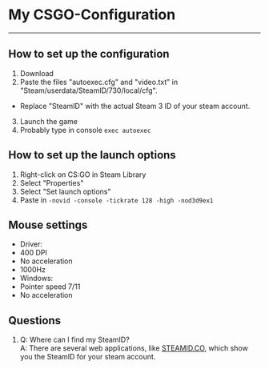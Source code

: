 # My CSGO-Configuration #
- - - -
## How to set up the configuration ##
1. Download
2. Paste the files "autoexec.cfg" and "video.txt" in "Steam/userdata/SteamID/730/local/cfg".
 * Replace "SteamID" with the actual Steam 3 ID of your steam account.
3. Launch the game
4. Probably type in console `exec autoexec`

## How to set up the launch options ##
1. Right-click on CS:GO in Steam Library
2. Select "Properties"
3. Select "Set launch options"
4. Paste in `-novid -console -tickrate 128 -high -nod3d9ex1`

## Mouse settings ##
 * Driver:
  * 400 DPI
  * No acceleration
  * 1000Hz
 * Windows:
  * Pointer speed 7/11
  * No acceleration

## Questions ##
1. Q: Where can I find my SteamID?<br/>
   A: There are several web applications, like [STEAMID.CO](http://steamid.co/), which show you the SteamID for your steam account.
